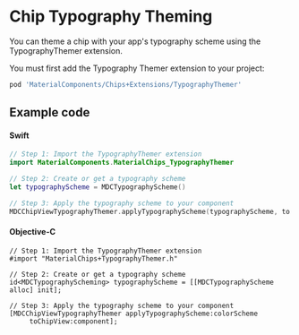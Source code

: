 <!--docs:
title: "Typography Theming"
layout: detail
section: components
excerpt: "How to theme Chip using the Material Design typography system."
iconId: chip
path: /catalog/chips/typography-theming/
-->

# Chip Typography Theming

You can theme a chip with your app's typography scheme using the TypographyThemer extension.

You must first add the Typography Themer extension to your project:

``` bash
pod 'MaterialComponents/Chips+Extensions/TypographyThemer'
```

## Example code

<!--<div class="material-code-render" markdown="1">-->
#### Swift
``` swift
// Step 1: Import the TypographyThemer extension
import MaterialComponents.MaterialChips_TypographyThemer

// Step 2: Create or get a typography scheme
let typographyScheme = MDCTypographyScheme()

// Step 3: Apply the typography scheme to your component
MDCChipViewTypographyThemer.applyTypographyScheme(typographyScheme, to: component)
```

#### Objective-C

``` objc
// Step 1: Import the TypographyThemer extension
#import "MaterialChips+TypographyThemer.h"

// Step 2: Create or get a typography scheme
id<MDCTypographyScheming> typographyScheme = [[MDCTypographyScheme alloc] init];

// Step 3: Apply the typography scheme to your component
[MDCChipViewTypographyThemer applyTypographyScheme:colorScheme
     toChipView:component];
```
<!--</div>-->
